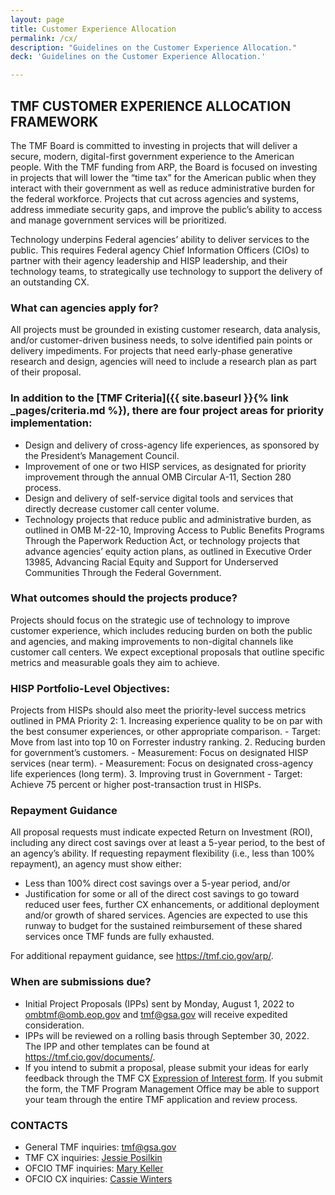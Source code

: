 ```yaml
---
layout: page
title: Customer Experience Allocation
permalink: /cx/
description: "Guidelines on the Customer Experience Allocation."
deck: 'Guidelines on the Customer Experience Allocation.'

---
```



## TMF CUSTOMER EXPERIENCE ALLOCATION FRAMEWORK 

The TMF Board is committed to investing in projects that will deliver a secure, modern, digital-first government experience to the American people. With the TMF funding from ARP, the Board is focused on investing in projects that will lower the “time tax” for the American public when they interact with their government as well as reduce administrative burden for the federal workforce. Projects that cut across agencies and systems, address immediate security gaps, and improve the public’s ability to access and manage government services will be prioritized.

Technology underpins Federal agencies’ ability to deliver services to the public. This requires Federal agency Chief Information Officers (CIOs) to partner with their agency leadership and HISP leadership, and their technology teams, to strategically use technology to support the delivery of an outstanding CX.


### What can agencies apply for?
All projects must be grounded in existing customer research, data analysis, and/or customer-driven business needs, to solve identified pain points or delivery impediments. For projects that need early-phase generative research and design, agencies will need to include a research plan as part of their proposal.

### In addition to the [TMF Criteria]({{ site.baseurl }}{% link _pages/criteria.md %}), there are four project areas for priority implementation:
- Design and delivery of cross-agency life experiences, as sponsored by the President’s Management Council.
- Improvement of one or two HISP services, as designated for priority improvement through the annual OMB Circular A-11, Section 280 process.
- Design and delivery of self-service digital tools and services that directly decrease customer call center volume.
- Technology projects that reduce public and administrative burden, as outlined in OMB M-22-10, Improving Access to Public Benefits Programs Through the Paperwork Reduction Act, or technology projects that advance agencies’ equity action plans, as outlined in Executive Order 13985, Advancing Racial Equity and Support for Underserved Communities Through the Federal Government.

### What outcomes should the projects produce?

Projects should focus on the strategic use of technology to improve customer experience, which includes reducing burden on both the public and agencies, and making improvements to non-digital channels like customer call centers. We expect exceptional proposals that outline specific metrics and measurable goals they aim to achieve.

### HISP Portfolio-Level Objectives:

Projects from HISPs should also meet the priority-level success metrics outlined in PMA Priority 2:
	1. Increasing experience quality to be on par with the best consumer experiences, or other appropriate comparison.
		- Target: Move from last into top 10 on Forrester industry ranking.
	2. Reducing burden for government’s customers.
		- Measurement: Focus on designated HISP services (near term).
		- Measurement: Focus on designated cross-agency life experiences (long term).
	3. Improving trust in Government
		- Target: Achieve 75 percent or higher post-transaction trust in HISPs.

### Repayment Guidance
All proposal requests must indicate expected Return on Investment (ROI), including any direct cost savings over at least a 5-year period, to the best of an agency’s ability. If requesting repayment flexibility (i.e., less than 100% repayment), an agency must show either:

- Less than 100% direct cost savings over a 5-year period, and/or
- Justification for some or all of the direct cost savings to go toward reduced user fees, further CX enhancements, or additional deployment and/or growth of shared services. Agencies are expected to use this runway to budget for the sustained reimbursement of these shared services once TMF funds are fully exhausted.

For additional repayment guidance, see https://tmf.cio.gov/arp/.

### When are submissions due?
- Initial Project Proposals (IPPs) sent by Monday, August 1, 2022 to ombtmf@omb.eop.gov and tmf@gsa.gov will receive expedited consideration. 
- IPPs will be reviewed on a rolling basis through September 30, 2022. The IPP and other templates can be found at https://tmf.cio.gov/documents/. 
- If you intend to submit a proposal, please submit your ideas for early feedback through the TMF CX [Expression of Interest form](https://touchpoints.app.cloud.gov/touchpoints/cfd21923/submit). If you submit the form, the TMF Program Management Office may be able to support your team through the entire TMF application and review process.

### CONTACTS
- General TMF inquiries: tmf@gsa.gov
- TMF CX inquiries: [Jessie Posilkin](jessie.posilkin@gsa.gov)
- OFCIO TMF inquiries: [Mary Keller](mary.w.keller@omb.eop.gov)
- OFCIO CX inquiries: [Cassie Winters](catherine.a.winters@omb.eop.gov)
